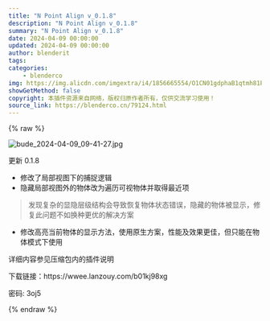 ```yaml
---
title: "N Point Align v_0.1.8"
description: "N Point Align v_0.1.8"
summary: "N Point Align v_0.1.8"
date: 2024-04-09 00:00:00
updated: 2024-04-09 00:00:00
author: blenderit
tags: 
categories:
    - blenderco
img: https://img.alicdn.com/imgextra/i4/1856665554/O1CN01gdphaB1qtmh81P9Je_!!1856665554.jpg
showGetMethod: false
copyright: 本插件资源来自网络，版权归原作者所有，仅供交流学习使用！
source_link: https://blenderco.cn/79124.html
---
```


{% raw %}
<p><img src="https://img.alicdn.com/imgextra/i4/1856665554/O1CN01gdphaB1qtmh81P9Je_!!1856665554.jpg" alt="bude_2024-04-09_09-41-27.jpg"></p><p>更新 0.1.8</p><ul>
<li>修改了局部视图下的捕捉逻辑</li>
<li>隐藏局部视图外的物体改为遍历可视物体并取得最近项</li>
</ul><blockquote><p>发现复杂的显隐层级结构会导致恢复物体状态错误，隐藏的物体被显示，修复此问题不如换种更优的解决方案</p></blockquote><ul>
<li>修改高亮当前物体的显示方法，使用原生方案，性能及效果更佳，但只能在物体模式下使用</li>
</ul><p>详细内容参见压缩包内的插件说明</p><p>下载链接：https://wwee.lanzouy.com/b01kj98xg</p><p>密码: 3oj5</p><div></div><div class="goog-te-spinner-pos">
<div class="goog-te-spinner-animation"></div>
</div><div class="goog-te-spinner-pos">
<div class="goog-te-spinner-animation"></div>
</div>
<div style="display: none">blenderco</div>
{% endraw %}